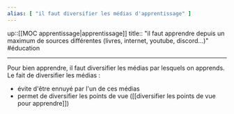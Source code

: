 ```yaml
---
alias: [ "il faut diversifier les médias d'apprentissage" ]
---
```

up::[[MOC apprentissage|apprentissage]]
title:: "il faut apprendre depuis un maximum de sources différentes (livres, internet, youtube, discord...)"
#éducation 

---

Pour bien apprendre, il faut diversifier les médias par lesquels on apprends.
Le fait de diversifier les médias :
 - évite d'être ennuyé par l'un de ces médias
 - permet de diversifier les points de vue ([[diversifier les points de vue pour apprendre]])
